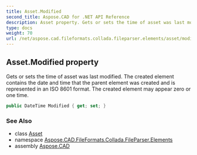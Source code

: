 ```yaml
---
title: Asset.Modified
second_title: Aspose.CAD for .NET API Reference
description: Asset property. Gets or sets the time of asset was last modified. The created element contains the date and time that the parent element was created and is represented in an ISO 8601 format. The created element may appear zero or one time
type: docs
weight: 70
url: /net/aspose.cad.fileformats.collada.fileparser.elements/asset/modified/
---
```

## Asset.Modified property

Gets or sets the time of asset was last modified. The created element contains the date and time that the parent element was created and is represented in an ISO 8601 format. The created element may appear zero or one time.

```csharp
public DateTime Modified { get; set; }
```

### See Also

* class [Asset](../)
* namespace [Aspose.CAD.FileFormats.Collada.FileParser.Elements](../../asset/)
* assembly [Aspose.CAD](../../../)


